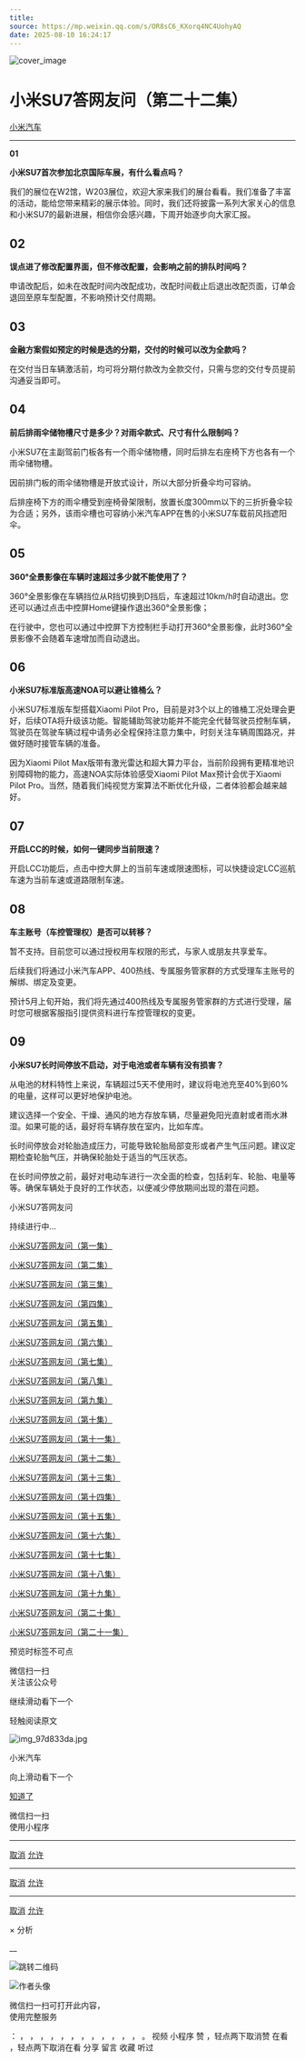 ```yaml
---
title: 
source: https://mp.weixin.qq.com/s/OR8sC6_KXorq4NC4UohyAQ
date: 2025-08-10 16:24:17
---
```


![cover_image](images/img_e860441f.jpg)


#  小米SU7答网友问（第二十二集）


[ 小米汽车 ](<javascript:void\(0\);>)

______

**01**  

**小米SU7首次参加北京国际车展，有什么看点吗？**

我们的展位在W2馆，W203展位，欢迎大家来我们的展台看看。我们准备了丰富的活动，能给您带来精彩的展示体验。同时，我们还将披露一系列大家关心的信息和小米SU7的最新进展，相信你会感兴趣，下周开始逐步向大家汇报。

  


## **02**


**误点进了修改配置界面，但不修改配置，会影响之前的排队时间吗？**

申请改配后，如未在改配时间内改配成功，改配时间截止后退出改配页面，订单会退回至原车型配置，不影响预计交付周期。


## **03**


**金融方案假如预定的时候是选的分期，交付的时候可以改为全款吗？**

在交付当日车辆激活前，均可将分期付款改为全款交付，只需与您的交付专员提前沟通妥当即可。

  


## **04**


**前后排雨伞储物槽尺寸是多少？对雨伞款式、尺寸有什么限制吗？**

小米SU7在主副驾前门板各有一个雨伞储物槽，同时后排左右座椅下方也各有一个雨伞储物槽。

因前排门板的雨伞储物槽是开放式设计，所以大部分折叠伞均可容纳。

后排座椅下方的雨伞槽受到座椅骨架限制，放置长度300mm以下的三折折叠伞较为合适；另外，该雨伞槽也可容纳小米汽车APP在售的小米SU7车载前风挡遮阳伞。

  


## **05**


**360°全景影像在车辆时速超过多少就不能使用了？**

360°全景影像在车辆挡位从R挡切换到D挡后，车速超过10km/h时自动退出。您还可以通过点击中控屏Home键操作退出360°全景影像；

在行驶中，您也可以通过中控屏下方控制栏手动打开360°全景影像，此时360°全景影像不会随着车速增加而自动退出。

  


## **06**


**小米SU7标准版高速NOA可以避让锥桶么？**

小米SU7标准版车型搭载Xiaomi Pilot Pro，目前是对3个以上的锥桶工况处理会更好，后续OTA将升级该功能。智能辅助驾驶功能并不能完全代替驾驶员控制车辆，驾驶员在驾驶车辆过程中请务必全程保持注意力集中，时刻关注车辆周围路况，并做好随时接管车辆的准备。

因为Xiaomi Pilot Max版带有激光雷达和超大算力平台，当前阶段拥有更精准地识别障碍物的能力，高速NOA实际体验感受Xiaomi Pilot Max预计会优于Xiaomi Pilot Pro。当然，随着我们纯视觉方案算法不断优化升级，二者体验都会越来越好。


## **07**


**开启LCC的时候，如何一键同步当前限速？**

开启LCC功能后，点击中控大屏上的当前车速或限速图标，可以快捷设定LCC巡航车速为当前车速或道路限制车速。

  

  


## **08**


**车主账号（车控管理权）是否可以转移？**

暂不支持。目前您可以通过授权用车权限的形式，与家人或朋友共享爱车。

后续我们将通过小米汽车APP、400热线、专属服务管家群的方式受理车主账号的解绑、绑定及变更。

预计5月上旬开始，我们将先通过400热线及专属服务管家群的方式进行受理，届时您可根据客服指引提供资料进行车控管理权的变更。

  


## **09**


**小米SU7长时间停放不启动，对于电池或者车辆有没有损害？**

从电池的材料特性上来说，车辆超过5天不使用时，建议将电池充至40%到60%的电量，这样可以更好地保护电池。

建议选择一个安全、干燥、通风的地方存放车辆，尽量避免阳光直射或者雨水淋湿。如果可能的话，最好将车辆存放在室内，比如车库。

长时间停放会对轮胎造成压力，可能导致轮胎局部变形或者产生气压问题。建议定期检查轮胎气压，并确保轮胎处于适当的气压状态。

在长时间停放之前，最好对电动车进行一次全面的检查，包括刹车、轮胎、电量等等。确保车辆处于良好的工作状态，以便减少停放期间出现的潜在问题。

  

小米SU7答网友问  

持续进行中...

[小米SU7答网友问（第一集）](<http://mp.weixin.qq.com/s?__biz=MzkyNzU3MDI3Nw==&mid=2247486958&idx=1&sn=fa1835ddd2eee3bdafefcad5b74d2d94&chksm=c2274de4f550c4f28c7b9e54f1a6a8bcacc3459e88bbe256c362a899a36ca32c80be4f87c45a&scene=21#wechat_redirect>)

[小米SU7答网友问（第二集）](<http://mp.weixin.qq.com/s?__biz=MzkyNzU3MDI3Nw==&mid=2247487024&idx=1&sn=0c7cfca4d7c560dedf8062fa3a7230e3&chksm=c2274e3af550c72cdf2c4b04f2e6f3f66f10eac3634f77346b68be322d895dfb1398978ccbcf&scene=21#wechat_redirect>)

[小米SU7答网友问（第三集）](<http://mp.weixin.qq.com/s?__biz=MzkyNzU3MDI3Nw==&mid=2247487063&idx=2&sn=a0651af985a684e2379d3805947abc23&chksm=c2274e5df550c74b86d3871da393feb8fcadab0dfcdc8e77c806309341c89f1b37396b0e6318&scene=21#wechat_redirect>)

[小米SU7答网友问（第四集）](<http://mp.weixin.qq.com/s?__biz=MzkyNzU3MDI3Nw==&mid=2247487079&idx=1&sn=9cf62cd9e760babefdd444d29ee00b68&chksm=c2274e6df550c77b506f07fb315efff406bc12a55eba23c69b349cba973f61811d88fd0ade33&scene=21#wechat_redirect>)

[小米SU7答网友问（第五集）](<http://mp.weixin.qq.com/s?__biz=MzkyNzU3MDI3Nw==&mid=2247487101&idx=1&sn=9e00cc3239d1e6d9cb373f2efad42e3c&chksm=c2274e77f550c76157349d363d8e0c17ceadab29fae7538c156149e37c9c89e7cc22644201b2&scene=21#wechat_redirect>)

[小米SU7答网友问（第六集）](<http://mp.weixin.qq.com/s?__biz=MzkyNzU3MDI3Nw==&mid=2247487835&idx=2&sn=30cf8170af01397c46dc34cf495f7c02&chksm=c2275151f550d847fcc5d8d333c20a5d27d60276888d7192f51064f53e6fa738e21bf375ef29&scene=21#wechat_redirect>)

[小米SU7答网友问（第七集）](<http://mp.weixin.qq.com/s?__biz=MzkyNzU3MDI3Nw==&mid=2247487849&idx=1&sn=45b7ceae12489188c167129f3fb8b1a6&chksm=c2275163f550d87500cbacfac5ee05ea1b5083b97beb0d16e375b98480c98c823fbfdcc4d45a&scene=21#wechat_redirect>)

[小米SU7答网友问（第八集）](<http://mp.weixin.qq.com/s?__biz=MzkyNzU3MDI3Nw==&mid=2247487860&idx=1&sn=337ffc5a7972e5758d3208fb1eb7a28d&chksm=c227517ef550d86838d64b08036486d07a6ea303f0f8e2e9bb93b097750beeb6b2649b692ede&scene=21#wechat_redirect>)

[小米SU7答网友问（第九集）](<http://mp.weixin.qq.com/s?__biz=MzkyNzU3MDI3Nw==&mid=2247487868&idx=1&sn=8021638c108d845fab76580a6cc405e9&chksm=c2275176f550d86086dc3bcdbc3b4cf518b1ba41a294c3ad5d39504791907edcc6422b015131&scene=21#wechat_redirect>)

[小米SU7答网友问（第十集）](<http://mp.weixin.qq.com/s?__biz=MzkyNzU3MDI3Nw==&mid=2247487890&idx=1&sn=47696df25bbc82e7c5aea71ccd30030e&chksm=c2275198f550d88e577cf942e5f0b4a7a6a21cc2cec4b0f04562b6acaa878177be8d8f2507b9&scene=21#wechat_redirect>)

[小米SU7答网友问（第十一集）](<http://mp.weixin.qq.com/s?__biz=MzkyNzU3MDI3Nw==&mid=2247487900&idx=1&sn=7765954b27cc8772008540f91ca7224d&chksm=c2275196f550d8807e8be4cee38e091559c454cfc8bed3e843d4e425f4b002ee0cb931c883d8&scene=21#wechat_redirect>)

[小米SU7答网友问（第十二集）](<http://mp.weixin.qq.com/s?__biz=MzkyNzU3MDI3Nw==&mid=2247487915&idx=1&sn=abbebbb9cbe0668b66a9c1026b12932f&chksm=c22751a1f550d8b73c8ad64a95a0158ef65c19c0becad656d616125a396dc6b4c6703e97f967&scene=21#wechat_redirect>)

[小米SU7答网友问（第十三集）](<http://mp.weixin.qq.com/s?__biz=MzkyNzU3MDI3Nw==&mid=2247487947&idx=1&sn=f544e6be6fd1221b57e5123f58c1f72c&chksm=c22751c1f550d8d76cf64deaaaf06423ad37525bfbda26eb8e1d0a5952a5b1ae30188c90c2c4&scene=21#wechat_redirect>)

[小米SU7答网友问（第十四集）](<http://mp.weixin.qq.com/s?__biz=MzkyNzU3MDI3Nw==&mid=2247487955&idx=1&sn=ee2a1734fe86b15000822bee9ae0ffd2&chksm=c22751d9f550d8cfdb48ae0c890173e37f66356ad6316e9ada00ee7c231d0772ee6e4c817c65&scene=21#wechat_redirect>)

[小米SU7答网友问（第十五集）](<http://mp.weixin.qq.com/s?__biz=MzkyNzU3MDI3Nw==&mid=2247487979&idx=1&sn=ab9d29fdf3c1147cd9c500ac5fafedde&chksm=c22751e1f550d8f725f7b294d004e04caa682567387ee5ee39a067fad1859fcaca2e68748e6f&scene=21#wechat_redirect>)

[小米SU7答网友问（第十六集）](<http://mp.weixin.qq.com/s?__biz=MzkyNzU3MDI3Nw==&mid=2247488003&idx=1&sn=9ed994132d197917e93f91b9f332e8d1&chksm=c2275209f550db1fe70c13abc492f5c01be8e5b5b81fba7379fe76c52c5256038eb4d6080ce6&scene=21#wechat_redirect>)

[小米SU7答网友问（第十七集）](<http://mp.weixin.qq.com/s?__biz=MzkyNzU3MDI3Nw==&mid=2247488035&idx=1&sn=fcfdeca83d7ca7c13e84b84a92146ed0&chksm=c2275229f550db3f3019dfe29d896a4c7c49a61351dd801e7b3520c9174e26ce040555c9756a&scene=21#wechat_redirect>)

[小米SU7答网友问（第十八集）](<http://mp.weixin.qq.com/s?__biz=MzkyNzU3MDI3Nw==&mid=2247488044&idx=1&sn=15e0313c7b352da563c38d6b64e5cb27&chksm=c2275226f550db303d96d77050e8fe6c21f6c0fd9453e84d129f29cd0024fcf7dd5d0cab4ec8&scene=21#wechat_redirect>)

[小米SU7答网友问（第十九集）](<http://mp.weixin.qq.com/s?__biz=MzkyNzU3MDI3Nw==&mid=2247488049&idx=1&sn=20d5d20c485040ccd9bbe1100ad0dd18&chksm=c227523bf550db2d8d6d7bb477f3f83742d63b451060848150a41d9bf819ff812b73c67add01&scene=21#wechat_redirect>)

[小米SU7答网友问（第二十集）](<http://mp.weixin.qq.com/s?__biz=MzkyNzU3MDI3Nw==&mid=2247488056&idx=1&sn=efcffc7ee04fad7bcb74c548c6941929&chksm=c2275232f550db24c3c6d404748637a9d2a1e60c653ddbf9ddafdc767e79454a3602f3d0ef1c&scene=21#wechat_redirect>)

[小米SU7答网友问（第二十一集）](<http://mp.weixin.qq.com/s?__biz=MzkyNzU3MDI3Nw==&mid=2247488116&idx=1&sn=023b64046c6b458d5d18d3127927f1d7&chksm=c227527ef550db683a84f930ced2a5490c3db91875d0f42b3f9389ccd9c7f28f2df9bc801981&scene=21#wechat_redirect>)

[](<>)[](<>)

预览时标签不可点

微信扫一扫  
关注该公众号

继续滑动看下一个

轻触阅读原文

![img_97d833da.jpg](images/img_97d833da.jpg)

小米汽车 

向上滑动看下一个

[知道了](<javascript:;>)

微信扫一扫  
使用小程序

****

[取消](<javascript:void\(0\);>) [允许](<javascript:void\(0\);>)

****

[取消](<javascript:void\(0\);>) [允许](<javascript:void\(0\);>)

****

[取消](<javascript:void\(0\);>) [允许](<javascript:void\(0\);>)

× 分析

__

![跳转二维码]()

![作者头像](images/img_97d833da.jpg)

微信扫一扫可打开此内容，  
使用完整服务

： ， ， ， ， ， ， ， ， ， ， ， ， 。 视频 小程序 赞 ，轻点两下取消赞 在看 ，轻点两下取消在看 分享 留言 收藏 听过